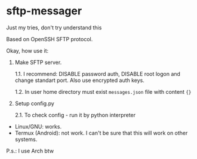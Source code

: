 # sftp-messager
Just my tries, don't try understand this

Based on OpenSSH SFTP protocol. 

Okay, how use it:
1. Make SFTP server.

    1.1. I recommend: DISABLE password auth, DISABLE root logon and change standart port. Also use encrypted auth keys.

    1.2. In user home directory must exist `messages.json` file with content `{}`

2. Setup config.py

    2.1. To check config - run it by python interpreter

- Linux/GNU: works.
- Termux (Android): not work.
I can't be sure that this will work on other systems.


P.s.: I use Arch btw
